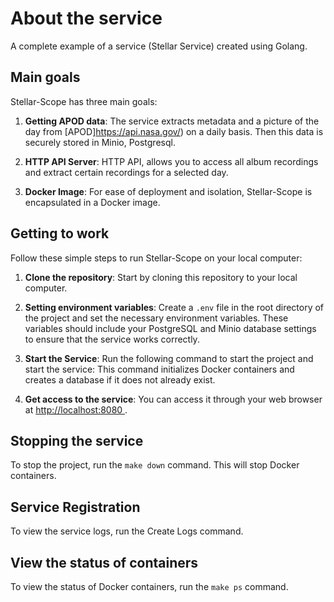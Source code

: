 # About the service

A complete example of a service (Stellar Service) created using Golang.

## Main goals

Stellar-Scope has three main goals:

1. **Getting APOD data**: The service extracts metadata and a picture of the day from [APOD]https://api.nasa.gov/) on a daily basis.
   Then this data is securely stored in Minio, Postgresql.

2. **HTTP API Server**: HTTP API, allows you to access all album recordings and extract certain recordings for a selected day.

3. **Docker Image**: For ease of deployment and isolation, Stellar-Scope is encapsulated in a Docker image.

## Getting to work

Follow these simple steps to run Stellar-Scope on your local computer:

1. **Clone the repository**: Start by cloning this repository to your local computer.

2. **Setting environment variables**: Create a `.env` file in the root directory of the project and set the necessary environment variables.
   These variables should include your PostgreSQL and Minio database settings to ensure that the service works correctly.

3. **Start the Service**: Run the following command to start the project and start the service:
   This command initializes Docker containers and creates a database if it does not already exist.

4. **Get access to the service**: You can access it through your web browser at [http://localhost:8080 ](http://localhost:8080 ).

## Stopping the service

To stop the project, run the `make down` command. This will stop Docker containers.

## Service Registration

To view the service logs, run the Create Logs command.

## View the status of containers
To view the status of Docker containers, run the `make ps` command.